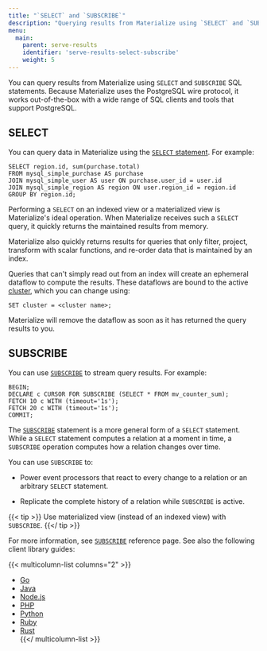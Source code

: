 ```yaml
---
title: "`SELECT` and `SUBSCRIBE`"
description: "Querying results from Materialize using `SELECT` and `SUBSCRIBE`."
menu:
  main:
    parent: serve-results
    identifier: 'serve-results-select-subscribe'
    weight: 5
---
```


You can query results from Materialize using `SELECT` and `SUBSCRIBE` SQL
statements. Because Materialize uses the PostgreSQL wire protocol, it works
out-of-the-box with a wide range of SQL clients and tools that support
PostgreSQL.

## SELECT

You can query data in Materialize using the [`SELECT` statement](/sql/select/).
For example:

```mzsql
SELECT region.id, sum(purchase.total)
FROM mysql_simple_purchase AS purchase
JOIN mysql_simple_user AS user ON purchase.user_id = user.id
JOIN mysql_simple_region AS region ON user.region_id = region.id
GROUP BY region.id;
```

Performing a `SELECT` on an indexed view or a materialized view is
Materialize's ideal operation. When Materialize receives such a `SELECT` query,
it quickly returns the maintained results from memory.

Materialize also quickly returns results for queries that only filter, project,
transform with scalar functions, and re-order data that is maintained by an
index.

Queries that can't simply read out from an index will create an ephemeral dataflow to compute
the results. These dataflows are bound to the active [cluster](/concepts/clusters/),
 which you can change using:

```mzsql
SET cluster = <cluster name>;
```

Materialize will remove the dataflow as soon as it has returned the query
results to you.


## SUBSCRIBE

You can use [`SUBSCRIBE`](/sql/subscribe/) to stream query results.  For
example:

```mzsql
BEGIN;
DECLARE c CURSOR FOR SUBSCRIBE (SELECT * FROM mv_counter_sum);
FETCH 10 c WITH (timeout='1s');
FETCH 20 c WITH (timeout='1s');
COMMIT;
```

The [`SUBSCRIBE`](/sql/subscribe/) statement is a more general form of a `SELECT` statement. While a `SELECT` statement computes a relation at a moment in time, a `SUBSCRIBE` operation computes how a relation changes over time.

You can use `SUBSCRIBE` to:

- Power event processors that react to every change to a relation or an
  arbitrary `SELECT` statement.

- Replicate the complete history of a relation while `SUBSCRIBE` is active.

{{< tip >}}
Use materialized view (instead of an indexed view) with `SUBSCRIBE`.
{{</ tip >}}

For more information, see [`SUBSCRIBE`](/sql/subscribe/) reference page.  See
also the following client library guides:

{{< multicolumn-list columns="2" >}}
- [Go](/integrations/client-libraries/golang/#stream)</li>
- [Java](/integrations/client-libraries/java-jdbc/#stream)</li>
- [Node.js](/integrations/client-libraries/node-js/#stream)</li>
- [PHP](/integrations/client-libraries/php/#stream)</li>
- [Python](/integrations/client-libraries/python/#stream)</li>
- [Ruby](/integrations/client-libraries/ruby/#stream)</li>
- [Rust](/integrations/client-libraries/rust/#stream)</li>
{{</ multicolumn-list >}}
